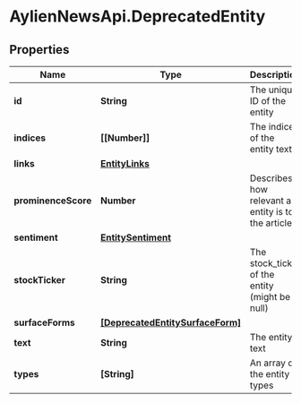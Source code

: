# AylienNewsApi.DeprecatedEntity

## Properties

Name | Type | Description | Notes
------------ | ------------- | ------------- | -------------
**id** | **String** | The unique ID of the entity | [optional] 
**indices** | **[[Number]]** | The indices of the entity text | [optional] 
**links** | [**EntityLinks**](EntityLinks.md) |  | [optional] 
**prominenceScore** | **Number** | Describes how relevant an entity is to the article | [optional] 
**sentiment** | [**EntitySentiment**](EntitySentiment.md) |  | [optional] 
**stockTicker** | **String** | The stock_ticker of the entity (might be null) | [optional] 
**surfaceForms** | [**[DeprecatedEntitySurfaceForm]**](DeprecatedEntitySurfaceForm.md) |  | [optional] 
**text** | **String** | The entity text | [optional] 
**types** | **[String]** | An array of the entity types | [optional] 


